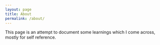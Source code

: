 ```yaml
---
layout: page
title: About
permalink: /about/
---
```


This page is an attempt to document some learnings which I come across, mostly for self reference.
